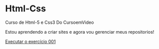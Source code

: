 # Html-Css
 Curso de Html-5 e Css3 Do CursoemVideo
 
Estou aprendendo a criar sites e agora vou gerenciar meus
  repositorios!

  <a href="https://danieladilio.github.io/Html-Css/Exercicios/Ex001/index.html">
  Executar o exercício 001</a>
